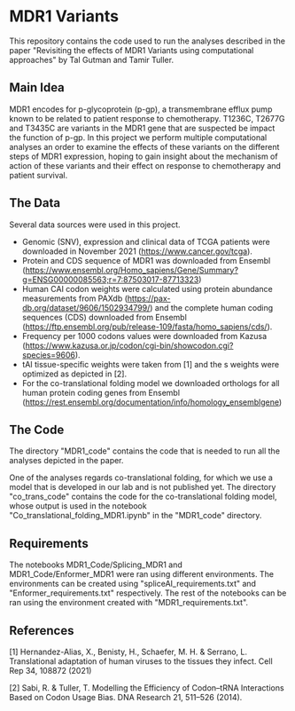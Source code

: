 # MDR1 Variants

This repository contains the code used to run the analyses described in the paper "Revisiting the effects of MDR1 Variants using computational approaches" by Tal Gutman and Tamir Tuller. 

## Main Idea
MDR1 encodes for p-glycoprotein (p-gp), a transmembrane efflux pump known to be related to patient response to chemotherapy. T1236C, T2677G and T3435C are variants in the MDR1 gene that are suspected be impact the function of p-gp.
In this project we perform multiple computational analyses an order to examine the effects of these variants on the different steps of MDR1 expression, hoping to gain insight about the mechanism of action of these variants and their effect on response to chemotherapy and patient survival. 

## The Data 
Several data sources were used in this project. 
* Genomic (SNV), expression and clinical data of TCGA patients were downloaded in November 2021 (https://www.cancer.gov/tcga).
* Protein and CDS sequence of MDR1 was downloaded from Ensembl (https://www.ensembl.org/Homo_sapiens/Gene/Summary?g=ENSG00000085563;r=7:87503017-87713323)
* Human CAI codon weights were calculated using protein abundance measurements from PAXdb (https://pax-db.org/dataset/9606/1502934799/) and the complete human coding sequences (CDS) downloaded from Ensembl (https://ftp.ensembl.org/pub/release-109/fasta/homo_sapiens/cds/). 
* Frequency per 1000 codons values were downloaded from Kazusa (https://www.kazusa.or.jp/codon/cgi-bin/showcodon.cgi?species=9606). 
* tAI tissue-specific weights were taken from [1] and the s weights were optimized as depicted in [2]. 
* For the co-translational folding model we downloaded orthologs for all human protein coding genes from Ensembl (https://rest.ensembl.org/documentation/info/homology_ensemblgene)

## The Code
The directory "MDR1_code" contains the code that is needed to run all the analyses depicted in the paper. 

One of the analyses regards co-translational folding, for which we use a model that is developed in our lab and is not published yet. 
The directory "co_trans_code" contains the code for the co-translational folding model, whose output is used in the notebook "Co_translational_folding_MDR1.ipynb" in the "MDR1_code" directory. 

## Requirements 

The notebooks MDR1_Code/Splicing_MDR1 and MDR1_Code/Enformer_MDR1 were ran using different environments. The environments can be created using "spliceAI_requirements.txt" and "Enformer_requirements.txt" respectively. The rest of the notebooks can be ran using the environment created with "MDR1_requirements.txt". 

## References

[1] Hernandez-Alias, X., Benisty, H., Schaefer, M. H. & Serrano, L. Translational adaptation of human viruses to the tissues they infect. Cell Rep 34, 108872 (2021)

[2] Sabi, R. & Tuller, T. Modelling the Efficiency of Codon–tRNA Interactions Based on Codon Usage Bias. DNA Research 21, 511–526 (2014).


